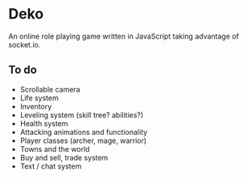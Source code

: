 # Deko
An online role playing game written in JavaScript taking advantage of socket.io.

## To do
* Scrollable camera
* Life system
* Inventory
* Leveling system (skill tree? abilities?)
* Health system
* Attacking animations and functionality
* Player classes (archer, mage, warrior)
* Towns and the world
* Buy and sell, trade system
* Text / chat system
